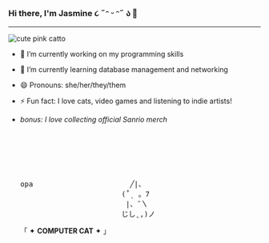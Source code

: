 ### Hi there, I'm Jasmine ૮ ˶ᵔ ᵕ ᵔ˶ ა 👋
---
![cute pink catto](https://64.media.tumblr.com/0a2fc9a929b6c692b1256945dee07054/bba1e67cf4f9b0f4-de/s500x750/b844d44476bff731af6b378293b6ede40debe4dd.gif)

- 🔭 I’m currently working on my programming skills
- 🌱 I’m currently learning database management and networking
- 😄 Pronouns: she/her/they/them
- ⚡ Fun fact: I love cats, video games and listening to indie artists! 

- *bonus: I love collecting official Sanrio merch*

  <pre>





    
  opa                       ╱|、
                          (˚ˎ 。7  
                           |、˜〵          
                          じしˍ,)ノ
  </pre>
  「 ✦ **COMPUTER CAT** ✦ 」


